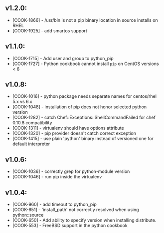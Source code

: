 ## v1.2.0:

* [COOK-1866] - /usr/bin is not a pip binary location in source
  installs on RHEL
* [COOK-1925] - add smartos support

## v1.1.0:

* [COOK-1715] - Add user and group to python_pip
* [COOK-1727] - Python cookbook cannot install `pip` on CentOS
  versions < 6

## v1.0.8:

* [COOK-1016] - python package needs separate names for centos/rhel 5.x vs 6.x
* [COOK-1048] - installation of pip does not honor selected python version
* [COOK-1282] - catch Chef::Exceptions::ShellCommandFailed for chef 0.10.8 compatibility
* [COOK-1311] - virtualenv should have options attribute
* [COOK-1320] - pip provider doesn't catch correct exception
* [COOK-1415] - use plain 'python' binary instead of versioned one for
  default interpreter

## v1.0.6:

* [COOK-1036] - correctly grep for python-module version
* [COOK-1046] - run pip inside the virtualenv

## v1.0.4:

* [COOK-960] - add timeout to python_pip
* [COOK-651] - 'install_path' not correctly resolved when using python::source
* [COOK-650] - Add ability to specify version when installing distribute.
* [COOK-553] - FreeBSD support in the python cookbook
